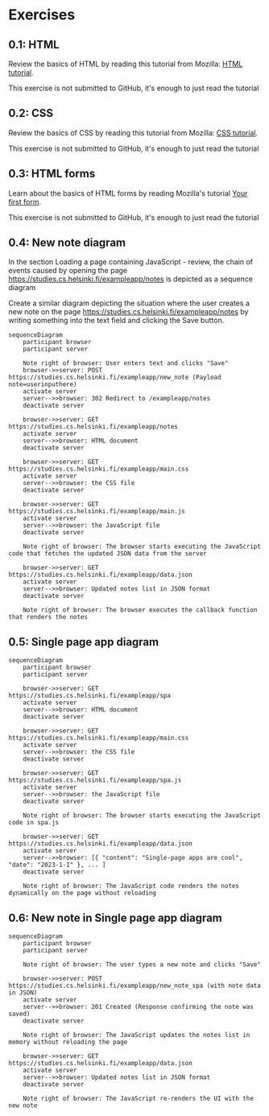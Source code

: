 # Exercises

## 0.1: HTML

Review the basics of HTML by reading this tutorial from Mozilla: [HTML tutorial](https://developer.mozilla.org/en-US/docs/Learn/Getting_started_with_the_web/HTML_basics).

This exercise is not submitted to GitHub, it's enough to just read the tutorial

## 0.2: CSS

Review the basics of CSS by reading this tutorial from Mozilla: [CSS tutorial](https://developer.mozilla.org/en-US/docs/Learn/Getting_started_with_the_web/CSS_basics).

This exercise is not submitted to GitHub, it's enough to just read the tutorial

## 0.3: HTML forms

Learn about the basics of HTML forms by reading Mozilla's tutorial [Your first form](https://developer.mozilla.org/en-US/docs/Learn/HTML/Forms/Your_first_HTML_form).

This exercise is not submitted to GitHub, it's enough to just read the tutorial

## 0.4: New note diagram

In the section Loading a page containing JavaScript - review, the chain of events caused by opening the page https://studies.cs.helsinki.fi/exampleapp/notes is depicted as a sequence diagram

Create a similar diagram depicting the situation where the user creates a new note on the page https://studies.cs.helsinki.fi/exampleapp/notes by writing something into the text field and clicking the Save button.

```mermaid
sequenceDiagram
    participant browser
    participant server

    Note right of browser: User enters text and clicks "Save"
    browser->>server: POST https://studies.cs.helsinki.fi/exampleapp/new_note (Payload note=userinputhere)
    activate server
    server-->>browser: 302 Redirect to /exampleapp/notes
    deactivate server

    browser->>server: GET https://studies.cs.helsinki.fi/exampleapp/notes
    activate server
    server-->>browser: HTML document
    deactivate server

    browser->>server: GET https://studies.cs.helsinki.fi/exampleapp/main.css
    activate server
    server-->>browser: the CSS file
    deactivate server

    browser->>server: GET https://studies.cs.helsinki.fi/exampleapp/main.js
    activate server
    server-->>browser: the JavaScript file
    deactivate server

    Note right of browser: The browser starts executing the JavaScript code that fetches the updated JSON data from the server

    browser->>server: GET https://studies.cs.helsinki.fi/exampleapp/data.json
    activate server
    server-->>browser: Updated notes list in JSON format
    deactivate server

    Note right of browser: The browser executes the callback function that renders the notes
```

## 0.5: Single page app diagram

```mermaid
sequenceDiagram
    participant browser
    participant server

    browser->>server: GET https://studies.cs.helsinki.fi/exampleapp/spa
    activate server
    server-->>browser: HTML document
    deactivate server

    browser->>server: GET https://studies.cs.helsinki.fi/exampleapp/main.css
    activate server
    server-->>browser: the CSS file
    deactivate server

    browser->>server: GET https://studies.cs.helsinki.fi/exampleapp/spa.js
    activate server
    server-->>browser: the JavaScript file
    deactivate server

    Note right of browser: The browser starts executing the JavaScript code in spa.js

    browser->>server: GET https://studies.cs.helsinki.fi/exampleapp/data.json
    activate server
    server-->>browser: [{ "content": "Single-page apps are cool", "date": "2023-1-1" }, ... ]
    deactivate server

    Note right of browser: The JavaScript code renders the notes dynamically on the page without reloading
```

## 0.6: New note in Single page app diagram

```mermaid
sequenceDiagram
    participant browser
    participant server

    Note right of browser: The user types a new note and clicks "Save"

    browser->>server: POST https://studies.cs.helsinki.fi/exampleapp/new_note_spa (with note data in JSON)
    activate server
    server-->>browser: 201 Created (Response confirming the note was saved)
    deactivate server

    Note right of browser: The JavaScript updates the notes list in memory without reloading the page

    browser->>server: GET https://studies.cs.helsinki.fi/exampleapp/data.json
    activate server
    server-->>browser: Updated notes list in JSON format
    deactivate server

    Note right of browser: The JavaScript re-renders the UI with the new note
```

## 